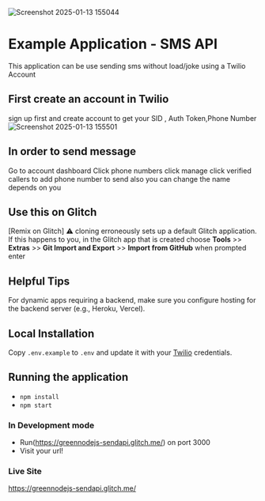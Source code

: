 ![Screenshot 2025-01-13 155044](https://github.com/user-attachments/assets/95d8da84-5881-4a5d-bed2-b54d0e28e76a)
# Example Application - SMS API

This application can be use sending sms without load/joke using a Twilio Account

## First create an account in Twilio
sign up first and create account to get your SID , Auth Token,Phone Number
![Screenshot 2025-01-13 155501](https://github.com/user-attachments/assets/cd77ab71-73f7-4296-afab-11562db51144)


## In order to send message 
Go to account dashboard Click phone numbers click manage click  verified callers to add phone number to send also you can change the name depends on you

## Use this on Glitch
[Remix on Glitch]
⚠️ cloning erroneously sets up a default Glitch application. If this happens to you, in the Glitch app that is created choose **Tools** >> **Extras** >> **Git Import and Export** >> **Import from GitHub** when prompted enter  `
`
## Helpful Tips
For dynamic apps requiring a backend, make sure you configure hosting for the backend server (e.g., Heroku, Vercel).

## Local Installation

Copy `.env.example` to `.env` and update it with your [Twilio](https://twilio.com) credentials.

## Running the application

* `npm install`
* `npm start`

### In Development mode

* Run(https://greennodejs-sendapi.glitch.me/) on port 3000
* Visit your url!
### Live Site
https://greennodejs-sendapi.glitch.me/
